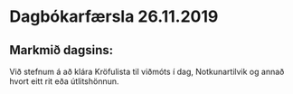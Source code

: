 # Dagbókarfærsla 26.11.2019
## Markmið dagsins:
Við stefnum á að klára Kröfulista til viðmóts í dag, Notkunartilvik og annað hvort eitt rit eða útlitshönnun.
## 

